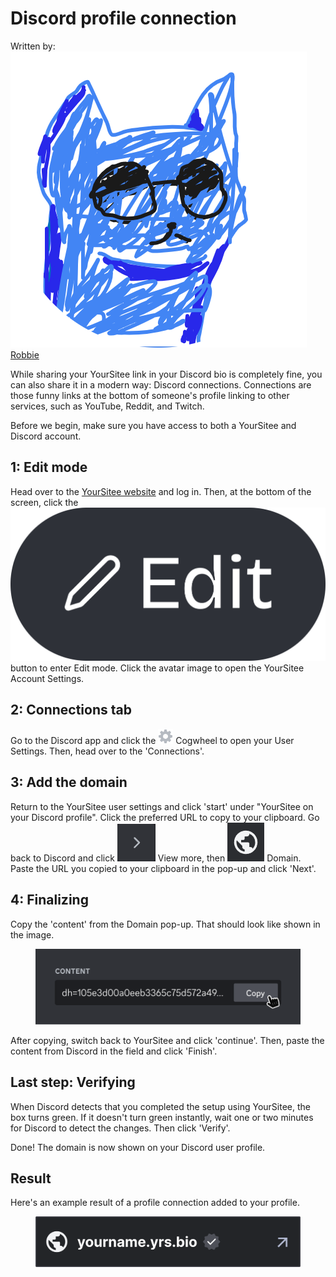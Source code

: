 # Discord profile connection

Written by: <img src="../.gitbook/assets/RobskanDrew-modified (2).png" alt="" data-size="line"> [Robbie](../about/contributors.md#robskan-project-lead)

While sharing your YourSitee link in your Discord bio is completely fine, you can also share it in a modern way: Discord connections. Connections are those funny links at the bottom of someone's profile linking to other services, such as YouTube, Reddit, and Twitch.

Before we begin, make sure you have access to both a YourSitee and Discord account.

## 1: Edit mode

Head over to the [YourSitee website](https://yoursit.ee) and log in. Then, at the bottom of the screen, click the <img src="../.gitbook/assets/Edit Button.png" alt="" data-size="line"> button to enter Edit mode. Click the avatar image to open the YourSitee Account Settings.&#x20;

## 2: Connections tab

Go to the Discord app and click the ![](<../.gitbook/assets/svgexport-61 (1).png>) Cogwheel to open your User Settings. Then, head over to the 'Connections'.

## 3: Add the domain

Return to the YourSitee user settings and click 'start' under "YourSitee on your Discord profile". Click the preferred URL to copy to your clipboard. Go back to Discord and click <img src="../.gitbook/assets/Discord_AvJ4GJiqTG.png" alt="" data-size="line"> View more, then <img src="../.gitbook/assets/Discord_1WQ09etx5G.png" alt="" data-size="line"> Domain. Paste the URL you copied to your clipboard in the pop-up and click 'Next'.

## 4: Finalizing

Copy the 'content' from the Domain pop-up. That should look like shown in the image.

<figure><img src="../.gitbook/assets/svgexport-1 (8).svg" alt=""><figcaption></figcaption></figure>

After copying, switch back to YourSitee and click 'continue'. Then, paste the content from Discord in the field and click 'Finish'.&#x20;

## Last step: Verifying

When Discord detects that you completed the setup using YourSitee, the box turns green. If it doesn't turn green instantly, wait one or two minutes for Discord to detect the changes. Then click 'Verify'.&#x20;

Done! The domain is now shown on your Discord user profile.

## Result

Here's an example result of a profile connection added to your profile.

<figure><img src="../.gitbook/assets/Preview - Website Connection.png" alt="" width="563"><figcaption></figcaption></figure>
